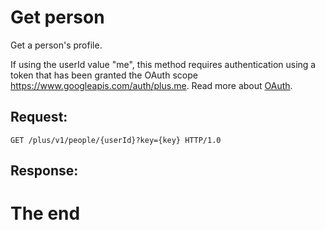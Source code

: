 # Get person

Get a person's profile.

If using the userId value "me", this method requires authentication
using a token that has been granted the OAuth scope
https://www.googleapis.com/auth/plus.me. Read more about
[OAuth](https://developers.google.com/+/api/oauth.html).

## Request:

    GET /plus/v1/people/{userId}?key={key} HTTP/1.0

## Response:



# The end
